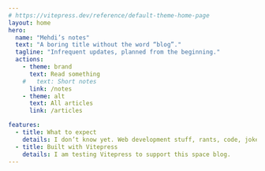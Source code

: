 ```yaml
---
# https://vitepress.dev/reference/default-theme-home-page
layout: home
hero:
  name: "Mehdi’s notes"
  text: "A boring title without the word “blog”."
  tagline: "Infrequent updates, planned from the beginning."
  actions:
    - theme: brand
      text: Read something
    #   text: Short notes
      link: /notes
    - theme: alt
      text: All articles
      link: /articles

features:
  - title: What to expect
    details: I don’t know yet. Web development stuff, rants, code, jokes. You can also [ask me anything](./notes/2024-10-01-ask-me-anything.md).
  - title: Built with Vitepress
    details: I am testing Vitepress to support this space blog.
---
```


<!-- {{ recent.title }} -->
